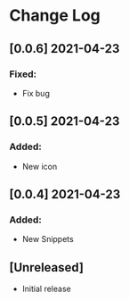# Change Log

## [0.0.6] 2021-04-23

### Fixed:

- Fix bug

## [0.0.5] 2021-04-23

### Added:

- New icon

## [0.0.4] 2021-04-23

### Added:

- New Snippets

## [Unreleased]

- Initial release
